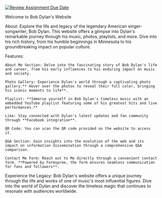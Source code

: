 [![Review Assignment Due Date](https://classroom.github.com/assets/deadline-readme-button-24ddc0f5d75046c5622901739e7c5dd533143b0c8e959d652212380cedb1ea36.svg)](https://classroom.github.com/a/GmyrjvXu)

Welcome to Bob Dylan's Website

About:
Explore the life and legacy of the legendary American singer-songwriter, Bob Dylan. This website offers a glimpse into Dylan's remarkable journey through his music, photos, playlists, and more. Dive into his rich history, from his humble beginnings in Minnesota to his groundbreaking impact on popular culture.

Features:

    About Me Section: Delve into the fascinating story of Bob Dylan's life and career, from his early influences to his enduring impact on music and society.

    Photo Gallery: Experience Dylan's world through a captivating photo gallery.** Hover over the photos to reveal their full color, bringing his iconic moments to life**.

    Playlist: **Immerse yourself in Bob Dylan's timeless music with an embedded YouTube playlist featuring some of his greatest hits and live performances.**

    Like: Stay connected with Dylan's latest updates and fan community through **Facebook integration**.

    QR Code: You can scan the QR code provided on the website to access it.

    Q&A Section: Gain insights into the evolution of the web and its impact on information dissemination through a comprehensive Q&A comparison.

    Contact Me Form: Reach out to Me directly through a convenient contact form. **Powered by Formspree, the form ensures seamless communication for fans and followers**.

Experience the Legacy:
Bob Dylan's website offers a unique journey through the life and works of one of music's most influential figures. Dive into the world of Dylan and discover the timeless magic that continues to resonate with audiences worldwide.
